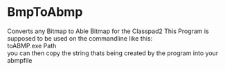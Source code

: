 # BmpToAbmp
Converts any Bitmap to Able Bitmap for the Classpad2
This Program is supposed to be used on the commandline like this:  
toABMP.exe Path  
you can then copy the string thats being created by the program into your abmpfile
